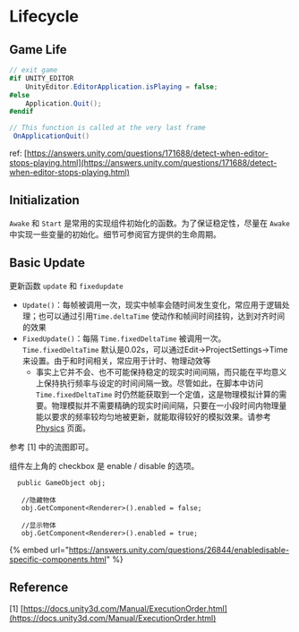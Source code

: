# Lifecycle

## Game Life

```csharp
// exit game
#if UNITY_EDITOR
	UnityEditor.EditorApplication.isPlaying = false;
#else
	Application.Quit();
#endif

// This function is called at the very last frame
 OnApplicationQuit()
```

ref: [https://answers.unity.com/questions/171688/detect-when-editor-stops-playing.html](https://answers.unity.com/questions/171688/detect-when-editor-stops-playing.html)

## Initialization

`Awake` 和 `Start` 是常用的实现组件初始化的函数。为了保证稳定性，尽量在 `Awake` 中实现一些变量的初始化。细节可参阅官方提供的生命周期。

## Basic Update

更新函数 `update` 和 `fixedupdate` 

* `Update()`：每帧被调用一次，现实中帧率会随时间发生变化，常应用于逻辑处理；也可以通过引用`Time.deltaTime` 使动作和帧间时间挂钩，达到对齐时间的效果
* `FixedUpdate()`：每隔 `Time.fixedDeltaTime` 被调用一次。`Time.fixedDeltaTime` 默认是0.02s，可以通过Edit-&gt;ProjectSettings-&gt;Time来设置。由于和时间相关，常应用于计时、物理动效等
  * 事实上它并不会、也不可能保持稳定的现实时间间隔，而只能在平均意义上保持执行频率与设定的时间间隔一致。尽管如此，在脚本中访问 `Time.fixedDeltaTime` 时仍然能获取到一个定值，这是物理模拟计算的需要。物理模拟并不需要精确的现实时间间隔，只要在一小段时间内物理量能以要求的频率较均匀地被更新，就能取得较好的模拟效果。请参考 [Physics](physics.md) 页面。

参考 \[1\] 中的流图即可。

组件左上角的 checkbox 是 enable / disable 的选项。

```text
  public GameObject obj;
   
   //隐藏物体
   obj.GetComponent<Renderer>().enabled = false;
   
   //显示物体
   obj.GetComponent<Renderer>().enabled = true;

```

{% embed url="https://answers.unity.com/questions/26844/enabledisable-specific-components.html" %}

## Reference

\[1\] [https://docs.unity3d.com/Manual/ExecutionOrder.html](https://docs.unity3d.com/Manual/ExecutionOrder.html)

